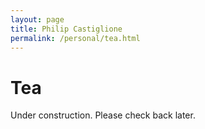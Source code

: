 ```yaml
---
layout: page
title: Philip Castiglione
permalink: /personal/tea.html
---
```


# Tea 

Under construction. Please check back later.
